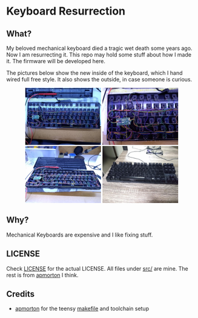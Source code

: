 Keyboard Resurrection
===========================

What?
-------
My beloved mechanical keyboard died a tragic wet death some years ago. Now I am
resurrecting it. This repo may hold some stuff about how I made it. The firmware
will be developed here.

The pictures below show the new inside of the keyboard, which I hand wired full free style. It also shows the outside, in case someone is curious.

<p float="left" align="middle">
  <img src="/images/keyboard_inside.jpg" width="200" />
  <img src="/images/keyboard_inside_board_closeup.jpg" width="200" />
  <img src="/images/keyboard_inside_tilted.jpg" width="200" />
  <img src="/images/keyboard_outside.jpg" width="200" />
</p>

Why?
-------
Mechanical Keyboards are expensive and I like fixing stuff.

LICENSE
-------
Check [LICENSE](LICENSE) for the actual LICENSE.
All files under [src/](src/) are mine. The rest is from [apmorton](https://github.com/apmorton) I think.

Credits
--------------------------

- [apmorton](https://github.com/apmorton) for the teensy [makefile](https://github.com/apmorton/teensy-template)
    and toolchain setup
